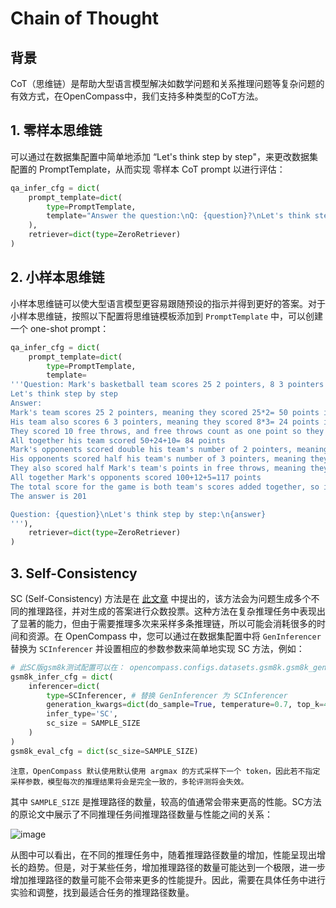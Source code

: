 # Chain of Thought

## 背景

CoT（思维链）是帮助大型语言模型解决如数学问题和关系推理问题等复杂问题的有效方式，在OpenCompass中，我们支持多种类型的CoT方法。

## 1. 零样本思维链

可以通过在数据集配置中简单地添加 “Let's think step by step"，来更改数据集配置的 PromptTemplate，从而实现 零样本 CoT prompt 以进行评估：

```python
qa_infer_cfg = dict(
    prompt_template=dict(
        type=PromptTemplate,
        template="Answer the question:\nQ: {question}?\nLet's think step by step:\n"
    ),
    retriever=dict(type=ZeroRetriever)
)
```

## 2. 小样本思维链

小样本思维链可以使大型语言模型更容易跟随预设的指示并得到更好的答案。对于小样本思维链，按照以下配置将思维链模板添加到 `PromptTemplate` 中，可以创建一个 one-shot prompt：

```python
qa_infer_cfg = dict(
    prompt_template=dict(
        type=PromptTemplate,
        template=
'''Question: Mark's basketball team scores 25 2 pointers, 8 3 pointers and 10 free throws.  Their opponents score double the 2 pointers but half the 3 pointers and free throws.  What's the total number of points scored by both teams added together?
Let's think step by step
Answer:
Mark's team scores 25 2 pointers, meaning they scored 25*2= 50 points in 2 pointers.
His team also scores 6 3 pointers, meaning they scored 8*3= 24 points in 3 pointers
They scored 10 free throws, and free throws count as one point so they scored 10*1=10 points in free throws.
All together his team scored 50+24+10= 84 points
Mark's opponents scored double his team's number of 2 pointers, meaning they scored 50*2=100 points in 2 pointers.
His opponents scored half his team's number of 3 pointers, meaning they scored 24/2= 12 points in 3 pointers.
They also scored half Mark's team's points in free throws, meaning they scored 10/2=5 points in free throws.
All together Mark's opponents scored 100+12+5=117 points
The total score for the game is both team's scores added together, so it is 84+117=201 points
The answer is 201

Question: {question}\nLet's think step by step:\n{answer}
'''),
    retriever=dict(type=ZeroRetriever)
)
```

## 3. Self-Consistency

SC (Self-Consistency) 方法是在 [此文章](https://arxiv.org/abs/2203.11171) 中提出的，该方法会为问题生成多个不同的推理路径，并对生成的答案进行众数投票。这种方法在复杂推理任务中表现出了显著的能力，但由于需要推理多次来采样多条推理链，所以可能会消耗很多的时间和资源。在 OpenCompass 中，您可以通过在数据集配置中将 `GenInferencer` 替换为 `SCInferencer` 并设置相应的参数参数来简单地实现 SC 方法，例如：

```python
# 此SC版gsm8k测试配置可以在： opencompass.configs.datasets.gsm8k.gsm8k_gen_a3e34a.py 中找到。
gsm8k_infer_cfg = dict(
    inferencer=dict(
        type=SCInferencer, # 替换 GenInferencer 为 SCInferencer
        generation_kwargs=dict(do_sample=True, temperature=0.7, top_k=40),  # 设置采样参数以确保模型生成不同的输出，目前仅适用于从HuggingFace加载的模型。
        infer_type='SC',
        sc_size = SAMPLE_SIZE
    )
)
gsm8k_eval_cfg = dict(sc_size=SAMPLE_SIZE)
```

```{note}
注意，OpenCompass 默认使用默认使用 argmax 的方式采样下一个 token，因此若不指定采样参数，模型每次的推理结果将会是完全一致的，多轮评测将会失效。
```

其中 `SAMPLE_SIZE` 是推理路径的数量，较高的值通常会带来更高的性能。SC方法的原论文中展示了不同推理任务间推理路径数量与性能之间的关系：

![image](https://github.com/InternLM/opencompass/assets/28834990/05c7d850-7076-43ca-b165-e6251f9b3001)

从图中可以看出，在不同的推理任务中，随着推理路径数量的增加，性能呈现出增长的趋势。但是，对于某些任务，增加推理路径的数量可能达到一个极限，进一步增加推理路径的数量可能不会带来更多的性能提升。因此，需要在具体任务中进行实验和调整，找到最适合任务的推理路径数量。
